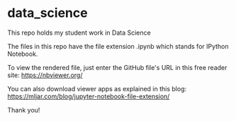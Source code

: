 # data_science
This repo holds my student work in Data Science

The files in this repo have the file extension .ipynb which stands for IPython Notebook.

To view the rendered file, just enter the GitHub file's URL in this free reader site: https://nbviewer.org/

You can also download viewer apps as explained in this blog: https://mljar.com/blog/jupyter-notebook-file-extension/

Thank you!
